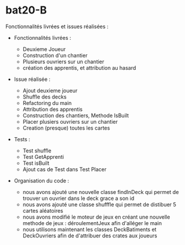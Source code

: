 # bat20-B

Fonctionnalités livrées et issues réalisées : 
- Fonctionnalités livrées :
    - Deuxieme Joueur
    - Construction d'un chantier
    - Plusieurs ouvriers sur un chantier
    - création des apprentis, et attribution au hasard 

- Issue réalisée :
    - Ajout deuxieme joueur
    - Shuffle des decks
    - Refactoring du main
    - Attribution des apprentis
    - Construction des chantiers, Methode IsBuilt
    - Placer plusiers ouvriers sur un chantier
    - Creation (presque) toutes les cartes

- Tests :
    - Test shuffle
    - Test GetApprenti
    - Test isBuilt
    - Ajout cas de Test dans Test Placer

- Organisation du code :
    - nous avons ajouté une nouvelle classe findInDeck qui permet de trouver un ouvrier dans le deck grace a son id
    - nous avons ajouté une classe shufffle qui permet de distibuer 5 cartes aléatoires 
    - nous avons modifié le moteur de jeux en créant une nouvelle methode de jeux : déroulementJeux afin d'alléger le main
    - nous utilisons maintenant les classes DeckBatiments et DeckOuvriers afin de d'attribuer des crates aux joueurs
    
